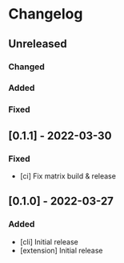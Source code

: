 # Changelog
## Unreleased
### Changed

### Added

### Fixed

## [0.1.1] - 2022-03-30
### Fixed
- [ci] Fix matrix build & release

## [0.1.0] - 2022-03-27
### Added
- [cli] Initial release
- [extension] Initial release
